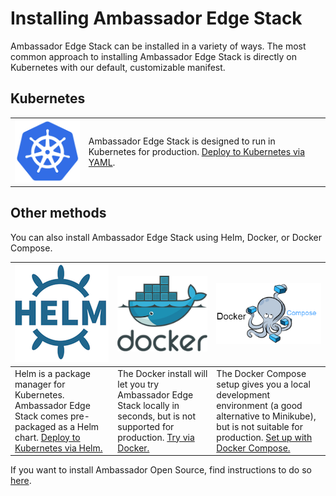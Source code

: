 # Installing Ambassador Edge Stack

Ambassador Edge Stack can be installed in a variety of ways. The most common approach to installing Ambassador Edge Stack is directly on Kubernetes with our default, customizable manifest.

## Kubernetes


<table>
<tr>
<td>
<a href="/user-guide/getting-started"><img src="/doc-images/kubernetes.png"></a>
</td>
<td>
Ambassador Edge Stack is designed to run in Kubernetes for production. <a href="/user-guide/getting-started">Deploy to Kubernetes via YAML</a>.
</td>
</tr>
</table>

## Other methods

You can also install Ambassador Edge Stack using Helm, Docker, or Docker Compose.

| [![Helm](/doc-images/helm.png)](/user-guide/helm) | [![Docker](/doc-images/docker.png)](/about/quickstart) | [![Docker Compose](/doc-images/docker-compose.png)](/user-guide/docker-compose)
| --- | --- | --- |
| Helm is a package manager for Kubernetes. Ambassador Edge Stack comes pre-packaged as a Helm chart. [Deploy to Kubernetes via Helm.](/user-guide/helm) | The Docker install will let you try Ambassador Edge Stack locally in seconds, but is not supported for production. [Try via Docker.](/about/quickstart) | The Docker Compose setup gives you a local development environment (a good alternative to Minikube), but is not suitable for production. [Set up with Docker Compose.](/user-guide/docker-compose)

If you want to install Ambassador Open Source, find instructions to do so <a href="/user-guide/install-ambassador-oss">here</a>.